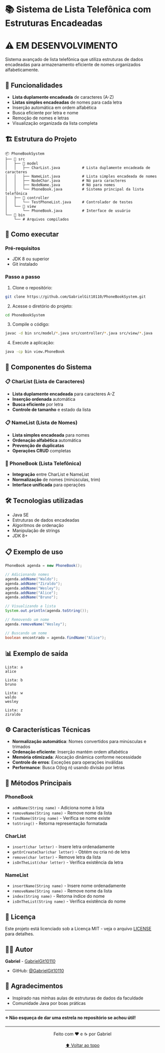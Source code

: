 # 📚 Sistema de Lista Telefônica com Estruturas Encadeadas 

# ⚠️ EM DESENVOLVIMENTO

Sistema avançado de lista telefônica que utiliza estruturas de dados encadeadas para armazenamento eficiente de nomes organizados alfabeticamente.

## 🎯 Funcionalidades

- **Lista duplamente encadeada** de caracteres (A-Z)
- **Listas simples encadeadas** de nomes para cada letra
- Inserção automática em ordem alfabética
- Busca eficiente por letra e nome
- Remoção de nomes e letras
- Visualização organizada da lista completa

## 🏗️ Estrutura do Projeto

```
📦 PhoneBookSystem
├── 📂 src
│   ├── 📂 model
│   │   ├── CharList.java          # Lista duplamente encadeada de caracteres
│   │   ├── NameList.java          # Lista simples encadeada de nomes
│   │   ├── NodeChar.java          # Nó para caracteres
│   │   ├── NodeName.java          # Nó para nomes
│   │   └── PhoneBook.java         # Sistema principal da lista telefônica
│   ├── 📂 controller
│   │   └── TestPhoneList.java     # Controlador de testes
│   └── 📂 view
│       └── PhoneBook.java         # Interface de usuário
└── 📂 bin
    └── # Arquivos compilados
```

## 🚀 Como executar

### Pré-requisitos
- JDK 8 ou superior
- Git instalado

### Passo a passo
1. Clone o repositório:
```bash
git clone https://github.com/GabrielGit10110/PhoneBookSystem.git
```

2. Acesse o diretório do projeto:
```bash
cd PhoneBookSystem
```

3. Compile o código:
```bash
javac -d bin src/model/*.java src/controller/*.java src/view/*.java
```

4. Execute a aplicação:
```bash
java -cp bin view.PhoneBook
```

## 🧩 Componentes do Sistema

### 📋 CharList (Lista de Caracteres)
- **Lista duplamente encadeada** para caracteres A-Z
- **Inserção ordenada** automática
- **Busca eficiente** por letra
- **Controle de tamanho** e estado da lista

### 📋 NameList (Lista de Nomes)
- **Lista simples encadeada** para nomes
- **Ordenação alfabética** automática
- **Prevenção de duplicatas**
- **Operações CRUD** completas

### 📘 PhoneBook (Lista Telefônica)
- **Integração** entre CharList e NameList
- **Normalização** de nomes (minúsculas, trim)
- **Interface unificada** para operações

## 🛠️ Tecnologias utilizadas
- Java SE
- Estruturas de dados encadeadas
- Algoritmos de ordenação
- Manipulação de strings
- JDK 8+

## 📋 Exemplo de uso

```java
PhoneBook agenda = new PhoneBook();

// Adicionando nomes
agenda.addName("Waldo");
agenda.addName("Ziraldo");
agenda.addName("Wesley");
agenda.addName("Alice");
agenda.addName("Bruno");

// Visualizando a lista
System.out.println(agenda.toString());

// Removendo um nome
agenda.removeName("Wesley");

// Buscando um nome
boolean encontrado = agenda.findName("Alice");
```

## 📊 Exemplo de saída

```
Lista: a
alice

Lista: b
bruno

Lista: w
waldo
wesley

Lista: z
ziraldo
```

## ⚙️ Características Técnicas

- **Normalização automática**: Nomes convertidos para minúsculas e trimados
- **Ordenação eficiente**: Inserção mantém ordem alfabética
- **Memória otimizada**: Alocação dinâmica conforme necessidade
- **Controle de erros**: Exceções para operações inválidas
- **Performance**: Busca O(log n) usando divisão por letras

## 🔧 Métodos Principais

### PhoneBook
- `addName(String name)` - Adiciona nome à lista
- `removeName(String name)` - Remove nome da lista
- `findName(String name)` - Verifica se nome existe
- `toString()` - Retorna representação formatada

### CharList
- `insert(char letter)` - Insere letra ordenadamente
- `getOrCreateChar(char letter)` - Obtém ou cria nó de letra
- `remove(char letter)` - Remove letra da lista
- `isOnTheList(char letter)` - Verifica existência da letra

### NameList
- `insertName(String name)` - Insere nome ordenadamente
- `removeName(String name)` - Remove nome da lista
- `index(String name)` - Retorna índice do nome
- `isOnTheList(String name)` - Verifica existência do nome

## 📝 Licença

Este projeto está licenciado sob a Licença MIT - veja o arquivo [LICENSE](LICENSE) para detalhes.

## 👨‍💻 Autor

**Gabriel** - [GabrielGit10110](https://github.com/GabrielGit10110)

- GitHub: [@GabrielGit10110](https://github.com/GabrielGit10110)

## 🌟 Agradecimentos

- Inspirado nas minhas aulas de estruturas de dados da faculdade
- Comunidade Java por boas práticas

---

**⭐ Não esqueça de dar uma estrela no repositório se achou útil!**

---

<div align="center">
  
Feito com ❤️ e ☕ por Gabriel

[⬆ Voltar ao topo](#-estruturas-de-dados-em-java)

</div>
